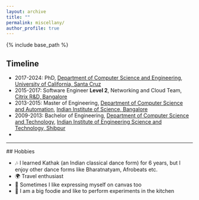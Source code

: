 ```yaml
---
layout: archive
title: ""
permalink: miscellany/
author_profile: true
---
```



{% include base_path %}

## Timeline

- 2017-2024: PhD, [Department of Computer Science and Engineering](https://engineering.ucsc.edu/departments/computer-science-and-engineering/), [University of California, Santa Cruz](https://www.ucsc.edu/about/)
- 2015-2017: Software Engineer <b> Level 2</b>, Networking and Cloud Team, [Citrix R&D, Bangalore]()
- 2013-2015: Master of Engineering, [Department of Computer Science and Automation](https://www.csa.iisc.ac.in), [Indian Institute of Science, Bangalore](https://iisc.ac.in)
- 2009-2013: Bachelor of Engineering, [Department of Computer Science and Technology](https://www.iiests.ac.in/IIEST/AcaUnitDetails/CST), [Indian Institute of Engineering Science and Technology, Shibpur](https://www.iiests.ac.in)
- 
<hr>
## Hobbies 

- 🎶 I learned Kathak (an Indian classical dance form) for 6 years, but I enjoy other dance forms like Bharatnatyam, 
Afrobeats etc.
- 🌍 Travel enthusiast 
- 🎨 Sometimes I like expressing myself on canvas too
- 🍜 I am a big foodie and like to perform experiments in the kitchen

